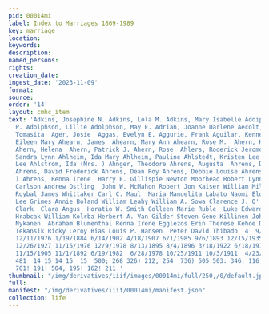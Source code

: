 ```yaml
---
pid: 00014mi
label: Index to Marriages 1869-1989
key: marriage
location: 
keywords: 
description: 
named_persons: 
rights: 
creation_date: 
ingest_date: '2023-11-09'
format: 
source: 
order: '14'
layout: cmhc_item
text: 'Adkins, Josephine N. Adkins, Lola M. Adkins, Mary Isabelle Adoiphson, Andrew
  P. Adolphson, Lillie Adolphson, May E. Adrian, Joanne Darlene Aecolt, Cecilia  Aerts,
  Tomasita  Ager, Josie  Aggas, Evelyn E. Aggurie, Frank Aguilar, Kenneth Edward Ahearn,
  Eileen Mary Ahearn, James  Ahearn, Mary Ann Ahearn, Rose M.  Ahern, Helen Catherine
  Ahern, Helena  Ahern, Patrick J. Ahern, Rose  Ahlers, Roderick Jerome  Jr.  Ahlers,
  Sandra Lynn Ahlheim, Ida Mary Ahlheim, Pauline Ahlstedt, Kristen Lee Ahistedt, Kristen
  Lee Ahlstrom, Ida (Mrs. ) Ahnger, Theodore Ahrens, Augusta  Ahrens, David Frederick
  Ahrens, David Frederick Ahrens, Dean Roy Ahrens, Debbie Louise Ahrens, Dorothy (Mrs.
  ) Ahrens, Renna Irene  Harry E. Gillispie Newton Moorhead Robert Lynn Semsack Albertina
  Carlson Andrew Ostling  John W. McMahon Robert Jon Kaiser William Miller Annival
  Roybal James Whittaker Carl C. Maul  Maria Manuelita Labato Naomi Eloise Brown Gary
  Lee Grimes Annie Boland William Leahy William A. Sowa Clarence J. O''Neil George
  Clark  Clara Angus  Horatio W. Smith Colleen Marie Ruble  Luke Edward Graner Andrew
  Hrabcak William Kolrba Herbert A. Van Gilder Steven Gene Killinen John Lindstrom  Aina
  Nykanen  Abraham Blumenthal Renna Irene Egglezos Erin Therese Kehoe Debbie Louise
  Tekansik Ricky Leroy Bias Louis P. Hansen  Peter David Thibado  4  9/5/1929 5/19/1928
  12/11/1976 1/19/1884 6/14/1902 4/18/1907 6/1/1985 9/6/1893 12/15/1935 3/3/1880 10/8/1938
  12/26/1927 11/15/1976 12/9/1978 8/13/1895 8/4/1896 3/18/1922 6/18/1911 7/7/1894
  11/15/1905 11/1/1892 6/19/1982  6/28/1978 10/25/1911 10/3/1911  4/23/1983  4/14/1987  5/12/1900  8/14/1915  7/1/1900  2/5/1978  1/22/1982  6/5/1976  1/29/1982  7/23/1901  3/13/1982  15
  481  14 15 14 15  15  500; 268 326) 212, 254  736) 505 503: 346. 116: 100: 17) 105!
  701! 191! 504, 195! 162! 211 '
thumbnail: "/img/derivatives/iiif/images/00014mi/full/250,/0/default.jpg"
full: 
manifest: "/img/derivatives/iiif/00014mi/manifest.json"
collection: life
---
```

